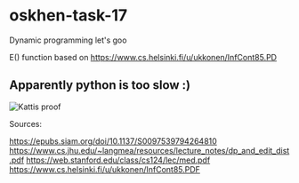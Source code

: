 # oskhen-task-17
Dynamic programming let's goo


E() function based on https://www.cs.helsinki.fi/u/ukkonen/InfCont85.PD

## Apparently python is too slow :)

![Kattis proof](https://i.imgur.com/r93SIjz.png)



Sources:

https://epubs.siam.org/doi/10.1137/S0097539794264810
https://www.cs.jhu.edu/~langmea/resources/lecture_notes/dp_and_edit_dist.pdf
https://web.stanford.edu/class/cs124/lec/med.pdf
https://www.cs.helsinki.fi/u/ukkonen/InfCont85.PDF
